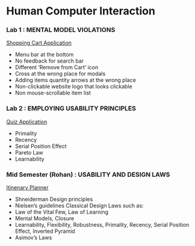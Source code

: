 # Human Computer Interaction

### Lab 1 : **MENTAL MODEL VIOLATIONS**
[Shopping Cart Application](https://222rohan.github.io/hci-lab/lab1)
- Menu bar at the bottom
- No feedback for search bar
- Different ‘Remove from Cart’ icon
- Cross at the wrong place for modals
- Adding items quantity arrows at the wrong place
- Non-clickable website logo that looks clickable
- Non mouse-scrollable item list

### Lab 2 : **EMPLOYING USABILITY PRINCIPLES**
[Quiz Application](https://222rohan.github.io/hci-lab/lab2)
- Primality
- Recency
- Serial Position Effect
- Pareto Law
- Learnability

### Mid Semester (Rohan) : **USABILITY AND DESIGN LAWS**
[Itinenary Planner](https://222rohan.github.io/hci-lab/midsem_rohan)
- Shneiderman Design principles
- Nielsen’s guidelines
Classical Design Laws such as:
- Law of the Vital Few, Law of Learning
- Mental Models, Closure
- Learnability, Flexibility, Robustness, Primality, Recency, Serial Position Effect, Inverted Pyramid
- Asimov’s Laws
